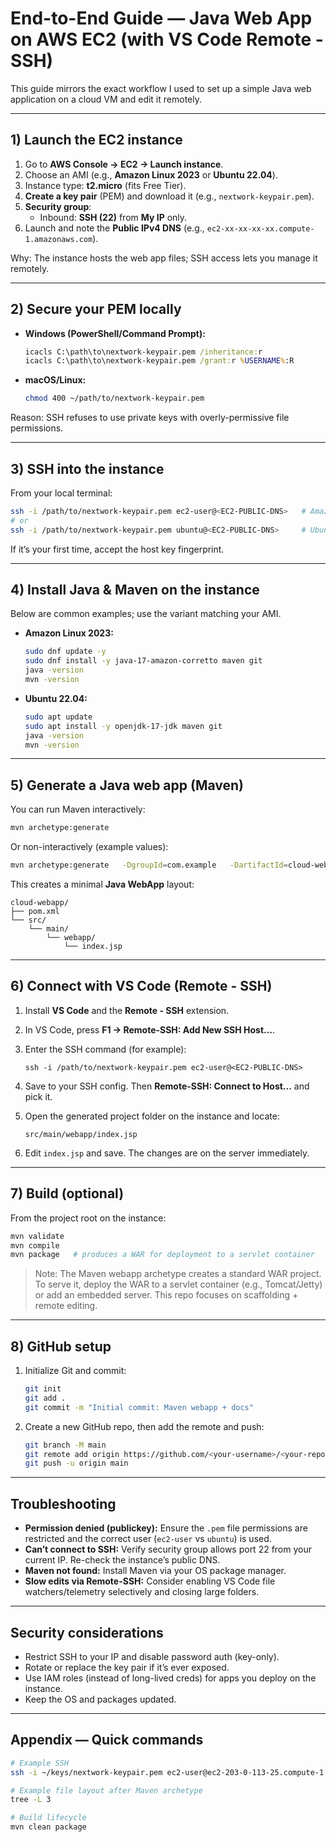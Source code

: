 # End-to-End Guide — Java Web App on AWS EC2 (with VS Code Remote - SSH)

This guide mirrors the exact workflow I used to set up a simple Java web application on a cloud VM and edit it remotely.

---

## 1) Launch the EC2 instance

1. Go to **AWS Console → EC2 → Launch instance**.
2. Choose an AMI (e.g., **Amazon Linux 2023** or **Ubuntu 22.04**).
3. Instance type: **t2.micro** (fits Free Tier).
4. **Create a key pair** (PEM) and download it (e.g., `nextwork-keypair.pem`).
5. **Security group**:
   - Inbound: **SSH (22)** from **My IP** only.
6. Launch and note the **Public IPv4 DNS** (e.g., `ec2-xx-xx-xx-xx.compute-1.amazonaws.com`).

Why: The instance hosts the web app files; SSH access lets you manage it remotely.

---

## 2) Secure your PEM locally

- **Windows (PowerShell/Command Prompt):**

  ```bat
  icacls C:\path\to\nextwork-keypair.pem /inheritance:r
  icacls C:\path\to\nextwork-keypair.pem /grant:r %USERNAME%:R
  ```

- **macOS/Linux:**

  ```bash
  chmod 400 ~/path/to/nextwork-keypair.pem
  ```

Reason: SSH refuses to use private keys with overly-permissive file permissions.

---

## 3) SSH into the instance

From your local terminal:

```bash
ssh -i /path/to/nextwork-keypair.pem ec2-user@<EC2-PUBLIC-DNS>   # Amazon Linux
# or
ssh -i /path/to/nextwork-keypair.pem ubuntu@<EC2-PUBLIC-DNS>     # Ubuntu
```

If it’s your first time, accept the host key fingerprint.

---

## 4) Install Java & Maven on the instance

Below are common examples; use the variant matching your AMI.

- **Amazon Linux 2023:**

  ```bash
  sudo dnf update -y
  sudo dnf install -y java-17-amazon-corretto maven git
  java -version
  mvn -version
  ```

- **Ubuntu 22.04:**

  ```bash
  sudo apt update
  sudo apt install -y openjdk-17-jdk maven git
  java -version
  mvn -version
  ```

---

## 5) Generate a Java web app (Maven)

You can run Maven interactively:

```bash
mvn archetype:generate
```

Or non-interactively (example values):

```bash
mvn archetype:generate   -DgroupId=com.example   -DartifactId=cloud-webapp   -DarchetypeArtifactId=maven-archetype-webapp   -DinteractiveMode=false
```

This creates a minimal **Java WebApp** layout:

```
cloud-webapp/
├── pom.xml
└── src/
    └── main/
        └── webapp/
            └── index.jsp
```

---

## 6) Connect with VS Code (Remote - SSH)

1. Install **VS Code** and the **Remote - SSH** extension.
2. In VS Code, press **F1 → Remote-SSH: Add New SSH Host...**.
3. Enter the SSH command (for example):

   ```
   ssh -i /path/to/nextwork-keypair.pem ec2-user@<EC2-PUBLIC-DNS>
   ```

4. Save to your SSH config. Then **Remote-SSH: Connect to Host...** and pick it.
5. Open the generated project folder on the instance and locate:

   ```
   src/main/webapp/index.jsp
   ```

6. Edit `index.jsp` and save. The changes are on the server immediately.

---

## 7) Build (optional)

From the project root on the instance:

```bash
mvn validate
mvn compile
mvn package   # produces a WAR for deployment to a servlet container
```

> Note: The Maven webapp archetype creates a standard WAR project. To serve it, deploy the WAR to a servlet container (e.g., Tomcat/Jetty) or add an embedded server. This repo focuses on scaffolding + remote editing.

---

## 8) GitHub setup

1. Initialize Git and commit:

   ```bash
   git init
   git add .
   git commit -m "Initial commit: Maven webapp + docs"
   ```

2. Create a new GitHub repo, then add the remote and push:

   ```bash
   git branch -M main
   git remote add origin https://github.com/<your-username>/<your-repo>.git
   git push -u origin main
   ```

---

## Troubleshooting

- **Permission denied (publickey):** Ensure the `.pem` file permissions are restricted and the correct user (`ec2-user` vs `ubuntu`) is used.
- **Can’t connect to SSH:** Verify security group allows port 22 from your current IP. Re-check the instance’s public DNS.
- **Maven not found:** Install Maven via your OS package manager.
- **Slow edits via Remote-SSH:** Consider enabling VS Code file watchers/telemetry selectively and closing large folders.

---

## Security considerations

- Restrict SSH to your IP and disable password auth (key-only).
- Rotate or replace the key pair if it’s ever exposed.
- Use IAM roles (instead of long-lived creds) for apps you deploy on the instance.
- Keep the OS and packages updated.

---

## Appendix — Quick commands

```bash
# Example SSH
ssh -i ~/keys/nextwork-keypair.pem ec2-user@ec2-203-0-113-25.compute-1.amazonaws.com

# Example file layout after Maven archetype
tree -L 3

# Build lifecycle
mvn clean package
```